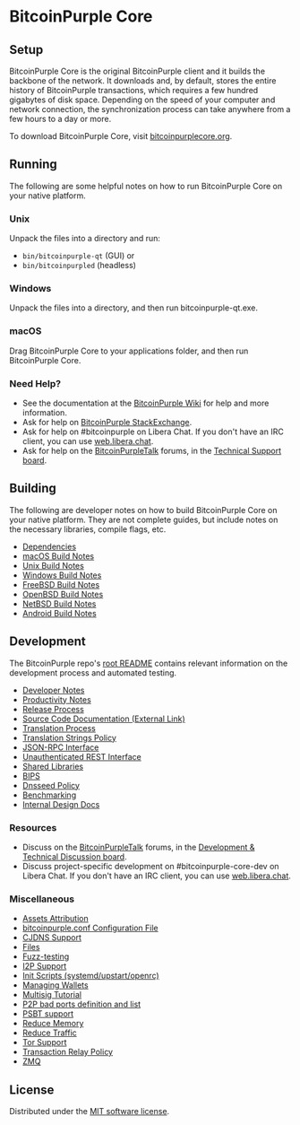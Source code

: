 BitcoinPurple Core
=============

Setup
---------------------
BitcoinPurple Core is the original BitcoinPurple client and it builds the backbone of the network. It downloads and, by default, stores the entire history of BitcoinPurple transactions, which requires a few hundred gigabytes of disk space. Depending on the speed of your computer and network connection, the synchronization process can take anywhere from a few hours to a day or more.

To download BitcoinPurple Core, visit [bitcoinpurplecore.org](https://bitcoincore.org/en/download/).

Running
---------------------
The following are some helpful notes on how to run BitcoinPurple Core on your native platform.

### Unix

Unpack the files into a directory and run:

- `bin/bitcoinpurple-qt` (GUI) or
- `bin/bitcoinpurpled` (headless)

### Windows

Unpack the files into a directory, and then run bitcoinpurple-qt.exe.

### macOS

Drag BitcoinPurple Core to your applications folder, and then run BitcoinPurple Core.

### Need Help?

* See the documentation at the [BitcoinPurple Wiki](https://en.bitcoinpurple.it/wiki/Main_Page)
for help and more information.
* Ask for help on [BitcoinPurple StackExchange](https://bitcoinpurple.stackexchange.com).
* Ask for help on #bitcoinpurple on Libera Chat. If you don't have an IRC client, you can use [web.libera.chat](https://web.libera.chat/#bitcoinpurple).
* Ask for help on the [BitcoinPurpleTalk](https://bitcoinpurpletalk.org/) forums, in the [Technical Support board](https://bitcoinpurpletalk.org/index.php?board=4.0).

Building
---------------------
The following are developer notes on how to build BitcoinPurple Core on your native platform. They are not complete guides, but include notes on the necessary libraries, compile flags, etc.

- [Dependencies](dependencies.md)
- [macOS Build Notes](build-osx.md)
- [Unix Build Notes](build-unix.md)
- [Windows Build Notes](build-windows.md)
- [FreeBSD Build Notes](build-freebsd.md)
- [OpenBSD Build Notes](build-openbsd.md)
- [NetBSD Build Notes](build-netbsd.md)
- [Android Build Notes](build-android.md)

Development
---------------------
The BitcoinPurple repo's [root README](/README.md) contains relevant information on the development process and automated testing.

- [Developer Notes](developer-notes.md)
- [Productivity Notes](productivity.md)
- [Release Process](release-process.md)
- [Source Code Documentation (External Link)](https://doxygen.bitcoinpurplecore.org/)
- [Translation Process](translation_process.md)
- [Translation Strings Policy](translation_strings_policy.md)
- [JSON-RPC Interface](JSON-RPC-interface.md)
- [Unauthenticated REST Interface](REST-interface.md)
- [Shared Libraries](shared-libraries.md)
- [BIPS](bips.md)
- [Dnsseed Policy](dnsseed-policy.md)
- [Benchmarking](benchmarking.md)
- [Internal Design Docs](design/)

### Resources
* Discuss on the [BitcoinPurpleTalk](https://bitcoinpurpletalk.org/) forums, in the [Development & Technical Discussion board](https://bitcoinpurpletalk.org/index.php?board=6.0).
* Discuss project-specific development on #bitcoinpurple-core-dev on Libera Chat. If you don't have an IRC client, you can use [web.libera.chat](https://web.libera.chat/#bitcoinpurple-core-dev).

### Miscellaneous
- [Assets Attribution](assets-attribution.md)
- [bitcoinpurple.conf Configuration File](bitcoinpurple-conf.md)
- [CJDNS Support](cjdns.md)
- [Files](files.md)
- [Fuzz-testing](fuzzing.md)
- [I2P Support](i2p.md)
- [Init Scripts (systemd/upstart/openrc)](init.md)
- [Managing Wallets](managing-wallets.md)
- [Multisig Tutorial](multisig-tutorial.md)
- [P2P bad ports definition and list](p2p-bad-ports.md)
- [PSBT support](psbt.md)
- [Reduce Memory](reduce-memory.md)
- [Reduce Traffic](reduce-traffic.md)
- [Tor Support](tor.md)
- [Transaction Relay Policy](policy/README.md)
- [ZMQ](zmq.md)

License
---------------------
Distributed under the [MIT software license](/COPYING).
